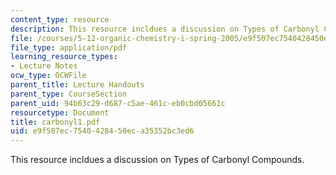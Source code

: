 ```yaml
---
content_type: resource
description: This resource incldues a discussion on Types of Carbonyl Compounds.
file: /courses/5-12-organic-chemistry-i-spring-2005/e9f507ec7540428450eca35352bc3ed6_carbonyl1.pdf
file_type: application/pdf
learning_resource_types:
- Lecture Notes
ocw_type: OCWFile
parent_title: Lecture Handouts
parent_type: CourseSection
parent_uid: 94b63c29-d687-c5ae-461c-eb0cbd05661c
resourcetype: Document
title: carbonyl1.pdf
uid: e9f507ec-7540-4284-50ec-a35352bc3ed6
---
```

This resource incldues a discussion on Types of Carbonyl Compounds.


